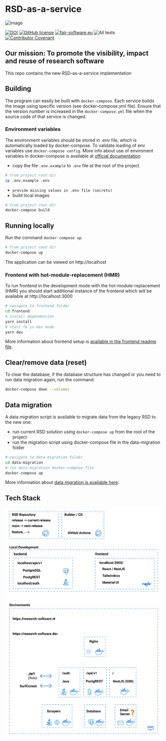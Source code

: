 # RSD-as-a-service

![image](https://user-images.githubusercontent.com/4195550/136156498-736f915f-7623-43d2-8678-f30b06563a38.png)

[![DOI](https://zenodo.org/badge/413814951.svg)](https://zenodo.org/badge/latestdoi/413814951)
[![GitHub license](https://img.shields.io/badge/license-Apache--2.0%20-blue.svg)](https://github.com/research-software-directory/RSD-as-a-service/blob/main/LICENSE)
[![fair-software.eu](https://img.shields.io/badge/fair--software.eu-%E2%97%8F%20%20%E2%97%8F%20%20%E2%97%8B%20%20%E2%97%8F%20%20%E2%97%8B-orange)](https://fair-software.eu)
![All tests](https://github.com/research-software-directory/RSD-as-a-service/actions/workflows/tests_main.yml/badge.svg)
[![Contributor Covenant](https://img.shields.io/badge/Contributor%20Covenant-2.1-4baaaa.svg)](code_of_conduct.md)

## Our mission: To promote the visibility, impact and reuse of research software

This repo contains the new RSD-as-a-service implementation

## Building

The program can easily be built with `docker-compose`. Each service builds the image using specific version (see docker-compose.yml file). Ensure that the version number is increased in the `docker-compose.yml` file when the source code of that service is changed.

### Environment variables

The environment variables should be stored in .env file, which is automatically loaded by docker-compose. To validate loading of env variables use `docker-compose config`. More info about use of enviroment variables in docker-compose is available at [official documentation](https://docs.docker.com/compose/environment-variables/)

- copy the file `.env.example` to `.env` file at the root of the project

```bash
# from project root dir
cp .env.example .env
```

- `provide missing values in .env file (secrets)`
- build local images

```bash
# from project root dir
docker-compose build
```

## Running locally

Run the command `docker-compose up`.

```bash
# from project root dir
docker-compose up
```

The application can be viewed on http://localhost

### Frontend with hot-module-replacement (HMR)

To run frontend in the development mode with the hot-module-replacement (HMR) you should start additional instance of the frontend which will be available at http://localhost:3000

```bash
# navigate to frontend folder
cd frontend
# install dependencies
yarn install
# start fe in dev mode
yarn dev
```

More information about frontend setup is [available in the frontend readme file](/frontend/README.md).

## Clear/remove data (reset)

To clear the database, if the database structure has changed or you need to run data migration again, run the command:

```bash
docker-compose down --volumes
```

## Data migration

A data migration script is available to migrate data from the legacy RSD to the new one:

- run current RSD solution using `docker-compose up` from the root of the project
- run the migration script using docker-compose file in the data-migration folder

```bash
# navigate to data-migration folder
cd data-migration
# run data migration docker-compose file
docker-compose up
```

More information about [data migration is avaliable here](data-migration/README.md).

## Tech Stack

![image](/docs/rsd-stack-220304.png)
